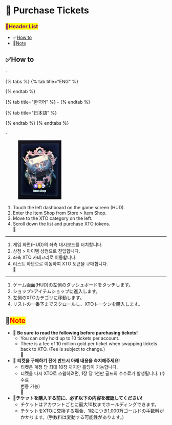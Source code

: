 # 📁 Purchase Tickets

### <mark style="color:purple;">**📜Header List**</mark>

* ✅[How to](purchase-tickets.md#how-to)
* 🛑[Note](purchase-tickets.md#note)

## ✅How to

\-

{% tabs %}
{% tab title="ENG" %}

{% endtab %}

{% tab title="한국어" %}
\-
{% endtab %}

{% tab title="日本語" %}

{% endtab %}
{% endtabs %}

\-

<figure><img src="../../.gitbook/assets/image (233).png" alt="" width="135"><figcaption></figcaption></figure>

1. Touch the left dashboard on the game screen (HUD).
2. Enter the Item Shop from Store > Item Shop.
3. Move to the XTO category on the left.
4. Scroll down the list and purchase XTO tokens.\
   💠

***

1. 게임 화면(HUD)의 좌측 대시보드를 터치합니다.&#x20;
2. 상점 > 아이템 상점으로 진입합니다.
3. 좌측 XTO 카테고리로 이동합니다.
4. 리스트 하단으로 이동하여 XTO 토큰을 구매합니다.\
   💠

***

1. ゲーム画面(HUD)の左側のダッシュボードをタッチします。
2. ショップ>アイテムショップに進入します。
3. 左側のXTOカテゴリに移動します。
4. リストの一番下までスクロールし、XTOトークンを購入します。

## 🛑<mark style="color:red;">Note</mark>

* 🛑 **Be sure to read the following before purchasing tickets!**
  * You can only hold up to 10 tickets per account.&#x20;
  * There is a fee of 10 million gold per ticket when swapping tickets back to XTO. (Fee is subject to change.)\
    💠
* 🛑 **티켓을 구매하기 전에 반드시 아래 내용을 숙지해주세요!**
  * 티켓은 계정 당 최대 10장 까지만 홀딩이 가능합니다.
  * 티켓을 다시 XTO로 스왑하려면, 1장 당 1천만 골드의 수수료가 발생됩니다. (수수료\
    변동 가능)\
    💠
* 🛑**チケットを購入する前に、必ず以下の内容を確認してください!**
  * チケットはアカウントごとに最大10枚までホールディングできます。
  * チケットをXTOに交換する場合、1枚につき1,000万ゴールドの手数料がかかります。(手数料は変動する可能性があります。)
